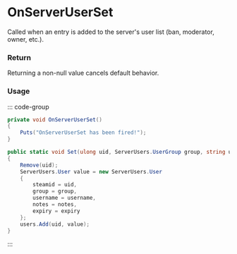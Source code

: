 # OnServerUserSet
<Badge type="info" text="Server"/>[<Badge type="danger" text="Carbon Compatible"/>](https://github.com/CarbonCommunity/Carbon)[<Badge type="warning" text="Oxide Compatible"/>](https://github.com/OxideMod/Oxide.Rust)
Called when an entry is added to the server's user list (ban, moderator, owner, etc.).

### Return
Returning a non-null value cancels default behavior.

### Usage
::: code-group
```csharp [Example]
private void OnServerUserSet()
{
	Puts("OnServerUserSet has been fired!");
}
```
```csharp [Source — Assembly-CSharp @ ServerUsers]
public static void Set(ulong uid, ServerUsers.UserGroup group, string username, string notes, long expiry = -1L)
{
	Remove(uid);
	ServerUsers.User value = new ServerUsers.User
	{
		steamid = uid,
		group = group,
		username = username,
		notes = notes,
		expiry = expiry
	};
	users.Add(uid, value);
}

```
:::
